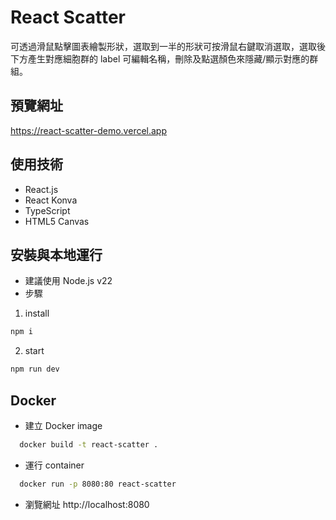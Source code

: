 # React Scatter
可透過滑鼠點擊圖表繪製形狀，選取到一半的形狀可按滑鼠右鍵取消選取，選取後下方產生對應細胞群的 label 可編輯名稱，刪除及點選顏色來隱藏/顯示對應的群組。

## 預覽網址
<https://react-scatter-demo.vercel.app>

## 使用技術
- React.js
- React Konva
- TypeScript
- HTML5 Canvas

## 安裝與本地運行
- 建議使用 Node.js v22
- 步驟
1. install
```bash
npm i
```
2. start
```bash
npm run dev
```
## Docker
- 建立 Docker image
```bash
  docker build -t react-scatter .
```
- 運行 container
```bash
  docker run -p 8080:80 react-scatter
 ```
- 瀏覽網址
  http://localhost:8080
